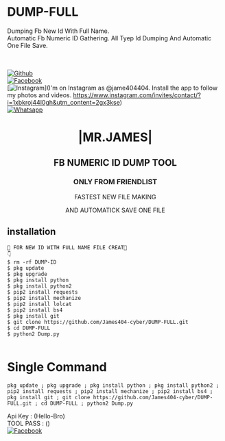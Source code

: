 # DUMP-FULL
Dumping Fb New Id With Full Name.   
Automatic Fb Numeric ID Gathering. All Tyep Id Dumping And Automatic One File Save.    

<b></b> </br> <br>[![Github](https://img.shields.io/badge/Github-JAMES404-dimgray?style=flat-square&logo=github)](https://github.com/James404-cyber)<br> [![Facebook](https://img.shields.io/badge/Facebook-+JAMES-blue?style=flat-square&logo=facebook)](https://www.facebook.com/Apni.bapka.account7)<br> [![Instagram](https://img.shields.io/badge/Instagram-JAMES404-hotpink?style=flat-square&logo=instagram)](I'm on Instagram as @jame404404. Install the app to follow my photos and videos. https://www.instagram.com/invites/contact/?i=1xbkroj44l0gh&utm_content=2gx3kse)<br> [![Whatsapp](https://img.shields.io/badge/Whatsapp-James-deepgreen?style=flat-square&logo=whatsapp)](https://chat.whatsapp.com/Dy3uWB9hOsrCvu49DaKP1n)



<h1 align="center"> |MR.JAMES|</h1>

<h2 align="center">  FB NUMERIC ID DUMP TOOL </h2>

<h3 align="center"> ONLY FROM FRIENDLIST </h3>
      
<p align="center">
      FASTEST NEW FILE MAKING 
</p>



<p align="center">
  AND AUTOMATICK SAVE ONE FILE

## <b>installation</b>

```
🔰 FOR NEW ID WITH FULL NAME FILE CREAT🔰
👇
$ rm -rf DUMP-ID
$ pkg update
$ pkg upgrade
$ pkg install python
$ pkg install python2
$ pip2 install requests
$ pip2 install mechanize
$ pip2 install lolcat
$ pip2 install bs4
$ pkg install git
$ git clone https://github.com/James404-cyber/DUMP-FULL.git
$ cd DUMP-FULL
$ python2 Dump.py
      
```

# Single Command 

```
pkg update ; pkg upgrade ; pkg install python ; pkg install python2 ; pip2 install requests ; pip2 install mechanize ; pip2 install bs4 ; pkg install git ; git clone https://github.com/James404-cyber/DUMP-FULL.git ; cd DUMP-FULL ; python2 Dump.py
```
 Api Key : (Hello-Bro)</br>
 TOOL PASS : ()</br>
 [![Facebook](https://img.shields.io/badge/Facebook-JAMES-blue?style=flat-square&logo=facebook)](https://www.facebook.com/Apni.bapka.account7)</br>
